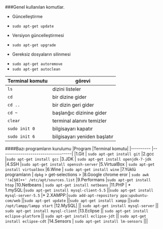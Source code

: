 ###Genel kullanılan komutlar.

* Güncelleştirme
 - `sudo apt-get update`
* Versiyon güncelleştirmesi
 - `sudo apt-get upgrade` 
* Gereksiz dosyaların silinmesi
 - `sudo apt-get autoremove`
 - `sudo apt-get autoclean`
 
|Terminal komutu| görevi  		                 |
| --------------|--------------------------------|
| `ls` 		    |  dizini listeler|
|`cd`           | bir dizine gider|
|`cd .. `		| bir dizin geri gider|
|`cd ~ ` 		| başlanğıc dizinine gider|
|`clear` 		| terminal alanını temizler|
|`sudo init 0 `	| bilgisayarı kapatır |
|`sudo init 6 `	| bilgisayarı yeniden başlatır |

####Bazı programların kurulumu
|Program    |Terminal komutu|
|---------- |------------------------------------|
|1.Git 		| `sudo apt-get install git`
|2.gcc 		|`sudo apt-get install gcc` 
|3.JDK 		| `sudo apt-get install openjdk-7-jdk`
|4.SSH      |`sudo apt-get install openssh-server`
|5.VirtualBox | `sudo apt-get install virtualbox`
|6.Wine     		 	    | `sudo apt-get install wine`
|7.Yüklü programların  | `dpkg` > get-selections >
|8.Google chrome eror  | `sudo awk '!a[$0]++' /etc/apt/sources.list`
|9.Performans			 |`sudo apt-get install htop`
|10.Netbeans 		 | `sudo apt-get install netbeans`
|11.PHP
	| * 1.mySQL:|`sudo apt-get install mysql-client-5.5`
  	||`sudo apt-get install mysql-server-5.5`
    |* 2.XAMPP:|`sudo add-apt-repository ppa:upubuntu-com/web`
  			||`sudo apt-get update`
 			||`sudo apt-get install xampp`
  			||`sudo /opt/lampp/lampp start`
|12.MySQL|
	|| `sudo apt-get install mysql-server`
	|| `sudo apt-get install mysql-client`
|13.Eclipse
	|| `sudo apt-get install eclipse-platform`
	|| `sudo apt-get install eclipse-jdt`
	|| `sudo apt-get install eclipse-cdt`
|14.Sensors | `sudo apt-get install lm-sensors`
|||
